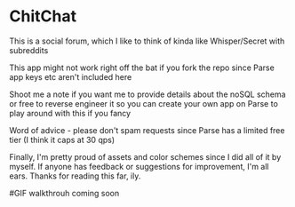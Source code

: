 # ChitChat
This is a social forum, which I like to think of kinda like Whisper/Secret with subreddits

This app might not work right off the bat if you fork the repo since Parse app keys etc aren't included here

Shoot me a note if you want me to provide details about the noSQL schema or free to reverse engineer it so you can
create your own app on Parse to play around with this if you fancy

Word of advice - please don't spam requests since Parse has a limited free tier (I think it caps at 30 qps)

Finally, I'm pretty proud of assets and color schemes since I did all of it by myself. If anyone has feedback or
suggestions for improvement, I'm all ears. Thanks for reading this far, ily.




#GIF walkthrouh coming soon
